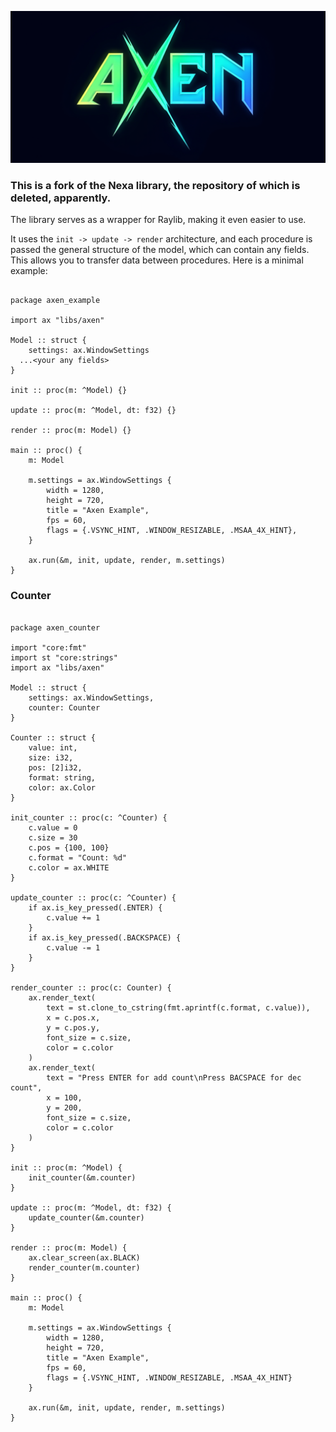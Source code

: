 ![logo](logo.png)

### This is a fork of the Nexa library, the repository of which is deleted, apparently.

The library serves as a wrapper for Raylib, making it even easier to use.

It uses the `init -> update -> render` architecture, and each procedure is passed the general structure of the model, which can contain any fields. This allows you to transfer data between procedures.
Here is a minimal example:


```odin

package axen_example

import ax "libs/axen"

Model :: struct {
	settings: ax.WindowSettings
  ...<your any fields>
}

init :: proc(m: ^Model) {}

update :: proc(m: ^Model, dt: f32) {}

render :: proc(m: Model) {}

main :: proc() {
	m: Model

	m.settings = ax.WindowSettings {
		width = 1280,
		height = 720,
		title = "Axen Example",
		fps = 60,
		flags = {.VSYNC_HINT, .WINDOW_RESIZABLE, .MSAA_4X_HINT},
	}

	ax.run(&m, init, update, render, m.settings)
}

```

### Counter
```odin

package axen_counter

import "core:fmt"
import st "core:strings"
import ax "libs/axen"

Model :: struct {
	settings: ax.WindowSettings,
	counter: Counter
}

Counter :: struct {
	value: int,
	size: i32,
	pos: [2]i32,
	format: string,
	color: ax.Color
}

init_counter :: proc(c: ^Counter) {
	c.value = 0
	c.size = 30
	c.pos = {100, 100}
	c.format = "Count: %d"
	c.color = ax.WHITE
}

update_counter :: proc(c: ^Counter) {
	if ax.is_key_pressed(.ENTER) {
		c.value += 1
	}
	if ax.is_key_pressed(.BACKSPACE) {
		c.value -= 1
	}
}

render_counter :: proc(c: Counter) {
	ax.render_text(
		text = st.clone_to_cstring(fmt.aprintf(c.format, c.value)),
		x = c.pos.x,
		y = c.pos.y,
		font_size = c.size,
		color = c.color
	)
	ax.render_text(
		text = "Press ENTER for add count\nPress BACSPACE for dec count",
		x = 100,
		y = 200,
		font_size = c.size,
		color = c.color
	)
}

init :: proc(m: ^Model) {
	init_counter(&m.counter)
}

update :: proc(m: ^Model, dt: f32) {
	update_counter(&m.counter)
}

render :: proc(m: Model) {
	ax.clear_screen(ax.BLACK)
	render_counter(m.counter)
}

main :: proc() {
	m: Model

	m.settings = ax.WindowSettings {
		width = 1280,
		height = 720,
		title = "Axen Example",
		fps = 60,
		flags = {.VSYNC_HINT, .WINDOW_RESIZABLE, .MSAA_4X_HINT}
	}

	ax.run(&m, init, update, render, m.settings)
}
```
